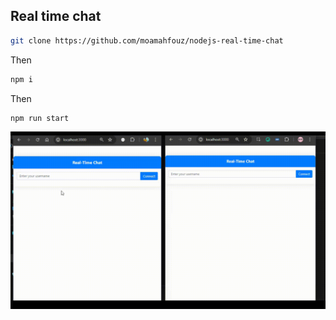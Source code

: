 ## Real time chat

```bash
git clone https://github.com/moamahfouz/nodejs-real-time-chat
```

Then

```bash
npm i
```

Then

```bash
npm run start
```



![Watch the video](./video/real-time-chat.gif)


